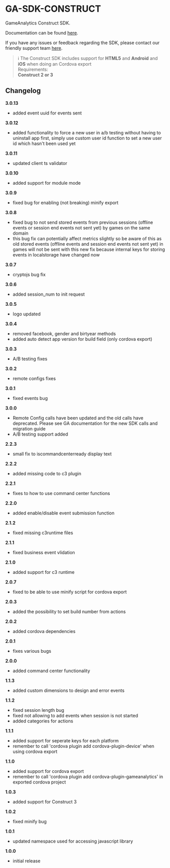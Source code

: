 GA-SDK-CONSTRUCT
==========

GameAnalytics Construct SDK.

Documentation can be found [here](https://gameanalytics.com/docs/construct-sdk).

If you have any issues or feedback regarding the SDK, please contact our friendly support team [here](https://gameanalytics.com/contact).

> :information_source:
> The Construct SDK includes support for **HTML5** and **Android** and **iOS** when doing an Cordova export    
> Requirements:<br/>
> **Construct 2 or 3**

Changelog
---------
<!--(CHANGELOG_TOP)-->
**3.0.13**
* added event uuid for events sent

**3.0.12**
* added functionality to force a new user in a/b testing without having to uninstall app first, simply use custom user id function to set a new user id which hasn't been used yet

**3.0.11**
* updated client ts validator

**3.0.10**
* added support for module mode

**3.0.9**
* fixed bug for enabling (not breaking)  minify export

**3.0.8**
* fixed bug to not send stored events from previous sessions (offline events or session end events not sent yet) by games on the same domain
* this bug fix can potentially affect metrics slightly so be aware of this as old stored events (offline events and session end events not sent yet) in games will not be sent with this new fix because internal keys for storing events in localstorage have changed now

**3.0.7**
* cryptojs bug fix

**3.0.6**
* added session_num to init request

**3.0.5**
* logo updated

**3.0.4**
* removed facebook, gender and birtyear methods
* added auto detect app version for build field (only cordova export)

**3.0.3**
* A/B testing fixes

**3.0.2**
* remote configs fixes

**3.0.1**
* fixed events bug

**3.0.0**
* Remote Config calls have been updated and the old calls have deprecated. Please see GA documentation for the new SDK calls and migration guide
* A/B testing support added

**2.2.3**
* small fix to iscommandcenterready display text

**2.2.2**
* added missing code to c3 plugin

**2.2.1**
* fixes to how to use command center functions

**2.2.0**
* added enable/disable event submission function

**2.1.2**
* fixed missing c3runtime files

**2.1.1**
* fixed business event vlidation

**2.1.0**
* added support for c3 runtime

**2.0.7**
* fixed to be able to use minify script for cordova export

**2.0.3**
* added the possibility to set build number from actions

**2.0.2**
* added cordova dependencies

**2.0.1**
* fixes various bugs

**2.0.0**
* added command center functionality

**1.1.3**
* added custom dimensions to design and error events

**1.1.2**
* fixed session length bug
* fixed not allowing to add events when session is not started
* added categories for actions

**1.1.1**
* added support for seperate keys for each platform
* remember to call 'cordova plugin add cordova-plugin-device' when using cordova export

**1.1.0**
* added support for cordova export
* remember to call 'cordova plugin add cordova-plugin-gameanalytics' in exported cordova project

**1.0.3**
* added support for Construct 3

**1.0.2**
* fixed minify bug

**1.0.1**
* updated namespace used for accessing javascript library

**1.0.0**
* initial release
